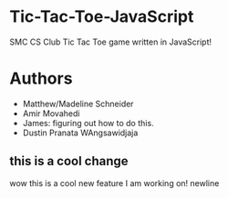 # Tic-Tac-Toe-JavaScript
SMC CS Club Tic Tac Toe game written in JavaScript!

# Authors

- Matthew/Madeline Schneider
- Amir Movahedi
- James: figuring out how to do this.
- Dustin Pranata WAngsawidjaja

## this is a cool change

wow this is a cool new feature I am working on!
newline
